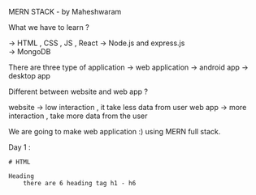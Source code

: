 MERN STACK - by Maheshwaram

What we have to learn ?

-> HTML , CSS , JS , React
-> Node.js and express.js  
-> MongoDB

There are three type of application
-> web application
-> android app
-> desktop app

Different between website and web app ?

website -> low interaction , it take less data from user
web app -> more interaction , take more data from the user

We are going to make web application :) using MERN full stack.

Day 1 :

    # HTML

    Heading
        there are 6 heading tag h1 - h6

